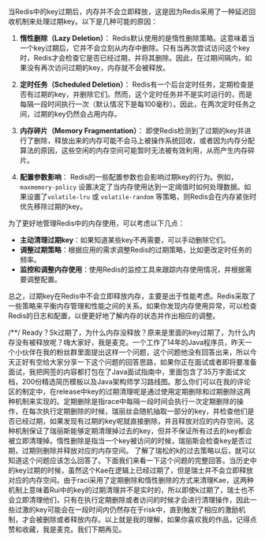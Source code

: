 当Redis中的key过期后，内存并不会立即释放，这是因为Redis采用了一种延迟回收机制来处理过期key。以下是几种可能的原因：

1. **惰性删除（Lazy Deletion）**：
   Redis默认使用的是惰性删除策略。这意味着当一个key过期后，它并不会立刻从内存中删除。只有当再次尝试访问这个key时，Redis才会检查它是否已经过期，并将其删除。因此，在过期间隔内，如果没有再次访问过期的key，内存就不会被释放。

2. **定时任务（Scheduled Deletion）**：
   Redis有一个后台定时任务，定期检查是否有过期的key，并删除它们。然而，这个定时任务并不是实时运行的，而是每隔一段时间执行一次（默认情况下是每100毫秒）。因此，在两次定时任务之间，过期的key仍然会占用内存。

3. **内存碎片（Memory Fragmentation）**：
   即使Redis检测到了过期的key并进行了删除，释放出来的内存可能不会马上被操作系统回收，或者因为内存分配算法的原因，这些空闲的内存空间可能暂时无法被有效利用，从而产生内存碎片。

4. **配置参数影响**：
   Redis的一些配置参数也会影响过期key的行为。例如，`maxmemory-policy` 设置决定了当内存使用达到一定阈值时如何处理数据。如果设置了`volatile-lru` 或 `volatile-random` 等策略，则Redis会在内存紧张时优先移除过期的key。

为了更好地管理Redis中的内存使用，可以考虑以下几点：

- **主动清理过期key**：如果知道某些key不再需要，可以手动删除它们。
- **调整过期策略**：根据应用的需求调整Redis的过期策略，比如更改定时任务的频率。
- **监控和调整内存使用**：使用Redis的监控工具来跟踪内存使用情况，并根据需要调整配置。

总之，过期key在Redis中不会立即释放内存，主要是出于性能考虑。Redis采取了一些策略来平衡内存管理和性能之间的关系。如果你发现内存使用异常，可以检查Redis的日志和配置，以便更好地了解内存的状态并作出相应的调整。

/**/
Ready？Sk过期了，为什么内存没释放？原来是里面的key过期了，为什么内存没有被释放呢？嗨大家好，我是麦克。一个工作了14年的Java程序员，昨天一个小伙伴在我的粉丝群里面提出这样一个问题，这个问题他没有回答出来，所以今天正好有空给大家分享一下这个问题的回答思路，如果你正在面试或者即将要准备面试，我把网签的内容都打包在了Java面试指南中，里面包含了35万字面试文档，200份精选简历模板以及Java架构师学习路线图。那么你们可以在我的评论区的制定中，在release中key的过期清理呢是通过使用定期删除和过期删除这两种机制来实现的。定期删除是指race中每隔一段时间会执行一次定期删除的操作，在每次执行定期删除的时候，瑞丽丝会随机抽取一部分的key，并检查他们是否已经过期，如果发现有过期的key呢就直接删除，并且释放对应的内存空间。这种机制保证了瑞丽斯能够定期清理掉过去的key，但并不保证所有过去的key都会被立即清理掉。惰性删除是指当一个key被访问的时候，瑞丽斯会检查key是否过期，过期则删除并释放对应的内存空间。
	了解了瑞松的k的过去策略以后，就可以知道这个问题应该怎么回答了。下面我们来看一下这个问题的完整回答。当历史中的key过期的时候，虽然这个Kae在逻辑上已经过期了，但是瑞士并不会立即释放对应的内存空间。由于raci采用了定期删除和惰性删除的方式来清理Kae，这两种机制上意味着Rui中的key的过期清理并不是实时的，所以即使k过期了，瑞士也不会立即清理他们，只有在执行定期删除或者访问的时候才会进行清理操作，因此一些过激的key可能会在一段时间内仍然存在于risk中，直到触发了相应的激励机制，才会被删除或者释放内存。以上就是我的理解，如果你喜欢我的作品，记得点赞和收藏，我是麦克。我们下期再见。